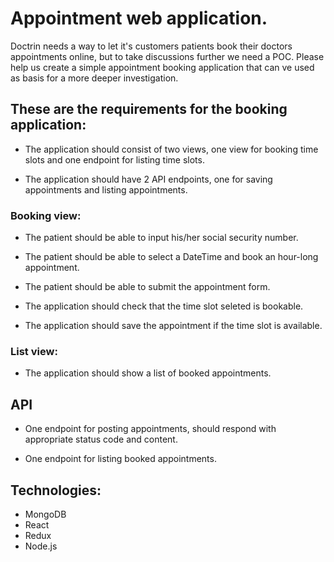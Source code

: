# Appointment web application. 

Doctrin needs a way to let it's customers patients book their doctors appointments online, but to take discussions further we need a POC. 
Please help us create a simple appointment booking application that can ve used as basis for a more deeper investigation. 

## These are the requirements for the booking application:

- The application should consist of two views, one view for booking time slots and one endpoint for listing time slots.

- The application should have 2 API endpoints, one for saving appointments and listing appointments.


### Booking view:

- The patient should be able to input his/her social security number.

- The patient should be able to select a DateTime and book an hour-long appointment.

- The patient should be able to submit the appointment form.

- The application should check that the time slot seleted is bookable.

- The application should save the appointment if the time slot is available. 

### List view:

- The application should show a list of booked appointments. 


## API

- One endpoint for posting appointments, should respond with appropriate status code and content.

- One endpoint for listing booked appointments.


## Technologies:

- MongoDB
- React
- Redux
- Node.js


